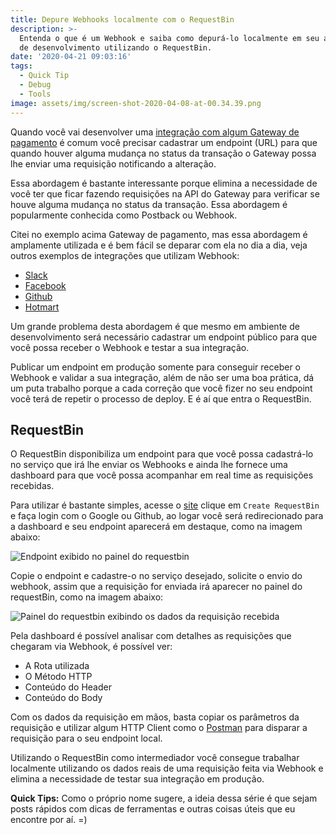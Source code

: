 ```yaml
---
title: Depure Webhooks localmente com o RequestBin
description: >-
  Entenda o que é um Webhook e saiba como depurá-lo localmente em seu ambiente
  de desenvolvimento utilizando o RequestBin.
date: '2020-04-21 09:03:16'
tags:
  - Quick Tip
  - Debug
  - Tools
image: assets/img/screen-shot-2020-04-08-at-00.34.39.png
---
```

Quando você vai desenvolver uma [integração com algum Gateway de pagamento](https://docs.pagar.me/docs/overview-postback-url) é comum você precisar cadastrar um endpoint (URL) para que quando houver alguma mudança no status da transação o Gateway possa lhe enviar uma requisição notificando a alteração.

Essa abordagem é bastante interessante porque elimina a necessidade de você ter que ficar fazendo requisições na API do Gateway para verificar se houve alguma mudança no status da transação. Essa abordagem é popularmente conhecida como Postback ou Webhook.

Citei no exemplo acima Gateway de pagamento, mas essa abordagem é amplamente utilizada e é bem fácil se deparar com ela no dia a dia, veja outros exemplos de integrações que utilizam Webhook:

* [Slack](https://api.slack.com/legacy/custom-integrations/outgoing-webhooks)
* [Facebook](https://developers.facebook.com/docs/marketing-api/guides/lead-ads/quickstart/webhooks-integration?locale=pt_BR)
* [Github](https://developer.github.com/webhooks/)
* [Hotmart](https://atendimento.hotmart.com.br/hc/pt-br/articles/360001491352-Como-configurar-sua-API-atrav%C3%A9s-do-Webhook-Postback-)

Um grande problema desta abordagem é que mesmo em ambiente de desenvolvimento será necessário cadastrar um endpoint público para que você possa receber o Webhook e testar a sua integração.

Publicar um endpoint em produção somente para conseguir receber o Webhook e validar a sua integração, além de não ser uma boa prática, dá um puta trabalho porque a cada correção que você fizer no seu endpoint você terá de repetir o processo de deploy. E é aí que entra o RequestBin.

## RequestBin

O RequestBin disponibiliza um endpoint para que você possa cadastrá-lo no serviço que irá lhe enviar os Webhooks e ainda lhe fornece uma dashboard para que você possa acompanhar em real time as requisições recebidas.

Para utilizar é bastante simples, acesse o [site](https://requestbin.com/) clique em `Create RequestBin` e faça login com o Google ou Github, ao logar você será redirecionado para a dashboard e seu endpoint aparecerá em destaque, como na imagem abaixo:

![Endpoint exibido no painel do requestbin](assets/img/screen-shot-2020-04-08-at-00.37.00.png "Endpoint exibido no painel do requestbin")

Copie o endpoint e cadastre-o no serviço desejado, solicite o envio do webhook, assim que a requisição for enviada irá aparecer no painel do requestBin, como na imagem abaixo: 

![Painel do requestbin exibindo os dados da requisição recebida](assets/img/screen-shot-2020-04-08-at-00.34.39.png "Painel do requestbin exibindo os dados da requisição recebida")

Pela dashboard é possível analisar com detalhes as requisições que chegaram via Webhook, é possível ver:

* A Rota utilizada
* O Método HTTP
* Conteúdo do Header
* Conteúdo do Body  

Com os dados da requisição em mãos, basta copiar os parâmetros da requisição e utilizar algum HTTP Client como o [Postman](https://www.postman.com/) para disparar a requisição para o seu endpoint local.

Utilizando o RequestBin como intermediador você consegue trabalhar localmente utilizando os dados reais de uma requisição feita via Webhook e elimina a necessidade de testar sua integração em produção.

**Quick Tips:** Como o próprio nome sugere, a ideia dessa série é que sejam posts rápidos com dicas de ferramentas e outras coisas úteis que eu encontre por aí. =)